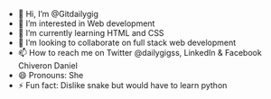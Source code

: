 - 👋 Hi, I’m @Gitdailygig
- 👀 I’m interested in Web development 
- 🌱 I’m currently learning HTML and CSS
- 💞️ I’m looking to collaborate on full stack web development 
- 📫 How to reach me on Twitter @dailygigss, LinkedIn & Facebook Chiveron Daniel
- 😄 Pronouns: She
- ⚡ Fun fact: Dislike snake but would have to learn python 

<!---
Gitdailygig/Gitdailygig is a ✨ special ✨ repository because its `README.md` (this file) appears on your GitHub profile.
You can click the Preview link to take a look at your changes.
--->
